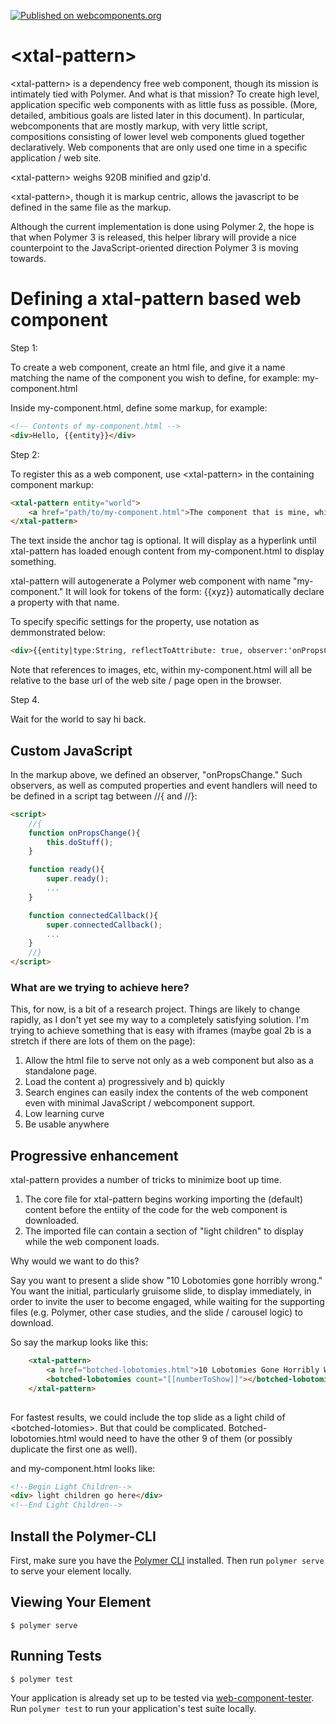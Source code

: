 [![Published on webcomponents.org](https://img.shields.io/badge/webcomponents.org-published-blue.svg)](https://www.webcomponents.org/element/bahrus/xtal-pattern)

# \<xtal-pattern\>

\<xtal-pattern\> is a dependency free web component, though its mission is intimately tied with Polymer.  And what is that mission?  To create high level, application specific web components with as little fuss as possible.  (More, detailed, ambitious goals are listed later in this document).  In particular, webcomponents that are mostly markup, with very little script, compositions consisting of lower level web components glued together declaratively.  Web components that are only used one time in a specific application / web site.

\<xtal-pattern\> weighs 920B minified and gzip'd. 

\<xtal-pattern\>, though it is markup centric, allows the javascript to be defined in the same file as the markup.

Although the current implementation is done using Polymer 2, the hope is that when Polymer 3 is released, this helper library will provide a nice counterpoint to the JavaScript-oriented direction Polymer 3 is moving towards.

# Defining a xtal-pattern based web component

Step 1:

To create a web component, create an html file, and give it a name matching the name of the component you wish to define, for example:  my-component.html

Inside my-component.html, define some markup, for example:

```html
<!-- Contents of my-component.html -->
<div>Hello, {{entity}}</div>
```

Step 2:

To register this as a web component, use \<xtal-pattern\> in the containing component markup:

```html
<xtal-pattern entity="world">
    <a href="path/to/my-component.html">The component that is mine, which I possess the sole ownership, and which belongs to me.</a> 
</xtal-pattern> 
```
The text inside the anchor tag is optional.  It will display as a hyperlink until xtal-pattern has loaded enough content from my-component.html to display something.  

xtal-pattern will autogenerate a Polymer web component with name "my-component." It will look for tokens of the form:  {{xyz}}  automatically declare a property with that name.

To specify specific settings for the property, use notation as demmonstrated below:

```html
<div>{{entity|type:String, reflectToAttribute: true, observer:'onPropsChange', value: ''}}</div>
```

Note that references to images, etc, within my-component.html will all be relative to the base url of the web site / page open in the browser.  

Step 4.

Wait for the world to say hi back.


## Custom JavaScript

In the markup above, we defined an observer, "onPropsChange."  Such observers, as well as computed properties and event handlers will need to be defined in a script tag between //{ and //}:

```html
<script>
    //{
    function onPropsChange(){
        this.doStuff();
    }

    function ready(){
        super.ready();
        ...
    }

    function connectedCallback(){
        super.connectedCallback();
        ...
    }
    //}
</script>
```

### What are we trying to achieve here?

This, for now, is a bit of a research project.  Things are likely to change rapidly, as I don't yet see my way to a completely satisfying solution.  I'm trying to achieve something that is easy with iframes (maybe goal 2b is a stretch if there are lots of them on the page):

1)  Allow the html file to serve not only as a web component but also as a standalone page.
2)  Load the content a)  progressively and b)  quickly
3)  Search engines can easily index the contents of the web component even with minimal JavaScript / webcomponent support.
4)  Low learning curve
5)  Be usable anywhere 


## Progressive enhancement

xtal-pattern provides a number of tricks to minimize boot up time.

1)  The core file for xtal-pattern begins working importing the (default) content before the entiity of the code for the web component is downloaded.
2)  The imported file can contain a section of "light children" to display while the web component loads.

Why would we want to do this?

Say you want to present a slide show "10 Lobotomies gone horribly wrong."  You want the initial, particularly gruisome slide, to display immediately, in order to invite the user to become engaged, while waiting for the supporting files (e.g. Polymer, other case studies, and the slide / carousel logic) to download.

So say the markup looks like this:

```html
    <xtal-pattern>
        <a href="botched-lobotomies.html">10 Lobotomies Gone Horribly Wrong!!!</a>
        <botched-lobotomies count="[[numberToShow]]"></botched-lobotomies>
    </xtal-pattern>
    
``` 

For fastest results, we could include the top slide as a light child of \<botched-lotomies\>. But that could be complicated.  Botched-lobotomies.html would need to have the other 9 of them (or possibly duplicate the first one as well).

and my-component.html looks like:

```html
<!--Begin Light Children-->
<div> light children go here</div>
<!--End Light Children-->

```  


## Install the Polymer-CLI

First, make sure you have the [Polymer CLI](https://www.npmjs.com/package/polymer-cli) installed. Then run `polymer serve` to serve your element locally.

## Viewing Your Element

```
$ polymer serve
```

## Running Tests

```
$ polymer test
```

Your application is already set up to be tested via [web-component-tester](https://github.com/Polymer/web-component-tester). Run `polymer test` to run your application's test suite locally.
